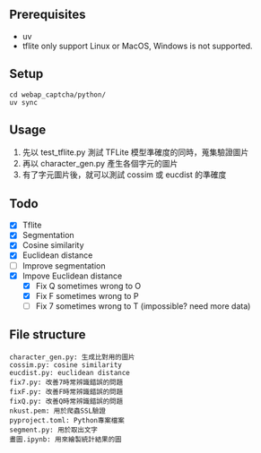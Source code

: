 ## Prerequisites

- uv
- tflite only support Linux or MacOS, Windows is not supported.

## Setup

```
cd webap_captcha/python/
uv sync
```

## Usage

1. 先以 test_tflite.py 測試 TFLite 模型準確度的同時，蒐集驗證圖片
2. 再以 character_gen.py 產生各個字元的圖片
3. 有了字元圖片後，就可以測試 cossim 或 eucdist 的準確度

## Todo

- [X] Tflite
- [X] Segmentation
- [X] Cosine similarity
- [X] Euclidean distance
- [ ] Improve segmentation
- [X] Impove Euclidean distance
  - [X] Fix Q sometimes wrong to O
  - [X] Fix F sometimes wrong to P
  - [ ] Fix 7 sometimes wrong to T (impossible? need more data)

## File structure

```
character_gen.py: 生成比對用的圖片
cossim.py: cosine similarity
eucdist.py: euclidean distance
fix7.py: 改善7時常辨識錯誤的問題
fixF.py: 改善F時常辨識錯誤的問題
fixQ.py: 改善Q時常辨識錯誤的問題
nkust.pem: 用於爬蟲SSL驗證
pyproject.toml: Python專案檔案
segment.py: 用於取出文字
畫圖.ipynb: 用來繪製統計結果的圖
```
